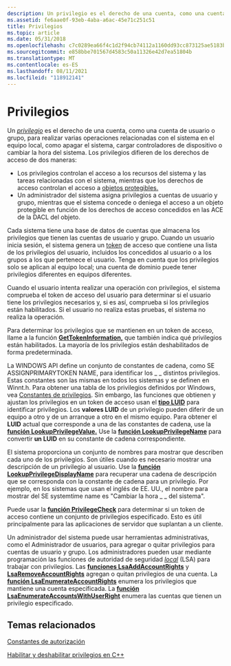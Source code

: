 ```yaml
---
description: Un privilegio es el derecho de una cuenta, como una cuenta de usuario o grupo, para realizar diversas operaciones relacionadas con el sistema en el equipo local, como apagar el sistema, cargar controladores de dispositivo o cambiar la hora del sistema.
ms.assetid: fe6aae0f-93eb-4aba-a6ac-45e71c251c51
title: Privilegios
ms.topic: article
ms.date: 05/31/2018
ms.openlocfilehash: c7c0289ea66f4c1d2f94cb74112a1160dd93cc873125ae5183bd6a6fab5834b9
ms.sourcegitcommit: e858bbe701567d4583c50a11326e42d7ea51804b
ms.translationtype: MT
ms.contentlocale: es-ES
ms.lasthandoff: 08/11/2021
ms.locfileid: "118912141"
---
```

# <a name="privileges"></a>Privilegios

Un [*privilegio*](/windows/desktop/SecGloss/p-gly) es el derecho de una cuenta, como una cuenta de usuario o grupo, para realizar varias operaciones relacionadas con el sistema en el equipo local, como apagar el sistema, cargar controladores de dispositivo o cambiar la hora del sistema. Los privilegios difieren de los derechos de acceso de dos maneras:

-   Los privilegios controlan el acceso a los recursos del sistema y las tareas relacionadas con el sistema, mientras que los derechos de acceso controlan el acceso a [objetos protegibles.](securable-objects.md)
-   Un administrador del sistema asigna privilegios a cuentas de usuario y grupo, mientras que el sistema concede o deniega el acceso a un objeto protegible en función de los derechos de acceso concedidos en las ACE de la DACL del objeto.

Cada sistema tiene una base de datos de cuentas que almacena los privilegios que tienen las cuentas de usuario y grupo. Cuando un usuario inicia sesión, el sistema genera un [token](access-tokens.md) de acceso que contiene una lista de los privilegios del usuario, incluidos los concedidos al usuario o a los grupos a los que pertenece el usuario. Tenga en cuenta que los privilegios solo se aplican al equipo local; una cuenta de dominio puede tener privilegios diferentes en equipos diferentes.

Cuando el usuario intenta realizar una operación con privilegios, el sistema comprueba el token de acceso del usuario para determinar si el usuario tiene los privilegios necesarios y, si es así, comprueba si los privilegios están habilitados. Si el usuario no realiza estas pruebas, el sistema no realiza la operación.

Para determinar los privilegios que se mantienen en un token de acceso, llame a la función [**GetTokenInformation,**](/windows/win32/api/securitybaseapi/nf-securitybaseapi-gettokeninformation) que también indica qué privilegios están habilitados. La mayoría de los privilegios están deshabilitados de forma predeterminada.

La WINDOWS API define un conjunto de constantes de cadena, como SE ASSIGNPRIMARYTOKEN NAME, para identificar los \_ \_ distintos privilegios. Estas constantes son las mismas en todos los sistemas y se definen en Winnt.h. Para obtener una tabla de los privilegios definidos por Windows, vea [Constantes de privilegios](authorization-constants.md). Sin embargo, las funciones que obtienen y ajustan los privilegios en un token de acceso usan el [**tipo LUID**](/windows/desktop/api/Winnt/ns-winnt-luid) para identificar privilegios. Los **valores LUID** de un privilegio pueden diferir de un equipo a otro y de un arranque a otro en el mismo equipo. Para obtener el **LUID** actual que corresponde a una de las constantes de cadena, use la [**función LookupPrivilegeValue.**](/windows/desktop/api/Winbase/nf-winbase-lookupprivilegevaluea) Use la [**función LookupPrivilegeName**](/windows/desktop/api/Winbase/nf-winbase-lookupprivilegenamea) para convertir **un LUID** en su constante de cadena correspondiente.

El sistema proporciona un conjunto de nombres para mostrar que describen cada uno de los privilegios. Son útiles cuando es necesario mostrar una descripción de un privilegio al usuario. Use la [**función LookupPrivilegeDisplayName**](/windows/desktop/api/Winbase/nf-winbase-lookupprivilegedisplaynamea) para recuperar una cadena de descripción que se corresponda con la constante de cadena para un privilegio. Por ejemplo, en los sistemas que usan el inglés de EE. UU., el nombre para mostrar del SE systemtime name es "Cambiar la hora \_ \_ del sistema".

Puede usar la [**función PrivilegeCheck**](/windows/win32/api/securitybaseapi/nf-securitybaseapi-privilegecheck) para determinar si un token de acceso contiene un conjunto de privilegios especificado. Esto es útil principalmente para las aplicaciones de servidor que suplantan a un cliente.

Un administrador del sistema puede usar herramientas administrativas, como el Administrador de usuarios, para agregar o quitar privilegios para cuentas de usuario y grupo. Los administradores pueden usar mediante programación las funciones de autoridad de seguridad [*local*](/windows/desktop/SecGloss/l-gly) (LSA) para trabajar con privilegios. Las [**funciones LsaAddAccountRights**](/windows/desktop/api/ntsecapi/nf-ntsecapi-lsaaddaccountrights) y [**LsaRemoveAccountRights**](/windows/desktop/api/ntsecapi/nf-ntsecapi-lsaremoveaccountrights) agregan o quitan privilegios de una cuenta. La [**función LsaEnumerateAccountRights**](/windows/desktop/api/ntsecapi/nf-ntsecapi-lsaenumerateaccountrights) enumera los privilegios que mantiene una cuenta especificada. La [**función LsaEnumerateAccountsWithUserRight**](/windows/desktop/api/ntsecapi/nf-ntsecapi-lsaenumerateaccountswithuserright) enumera las cuentas que tienen un privilegio especificado.

## <a name="related-topics"></a>Temas relacionados

<dl> <dt>

[Constantes de autorización](authorization-constants.md)
</dt> <dt>

[Habilitar y deshabilitar privilegios en C++](enabling-and-disabling-privileges-in-c--.md)
</dt> </dl>

 

 
